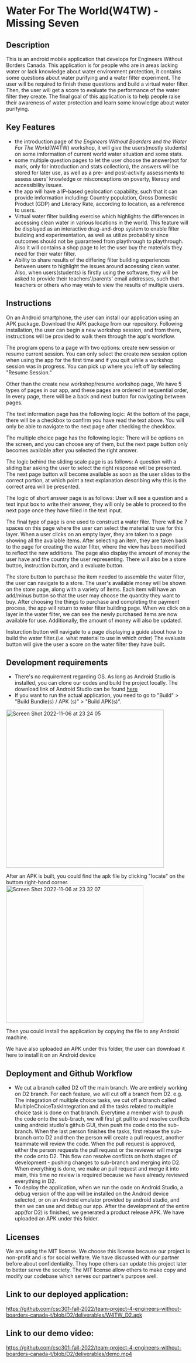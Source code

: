 # Water For The World(W4TW) - Missing Seven

## Description
This is an android mobile application that develops for Engineers Without Borders Canada. This application is for people who are in areas lacking water or lack knowledge about water environment protection, it contains some questions about water purifying and a water filter experiment. The user will be required to finish these questions and build a virtual water filter. Then, the user will get a score to evaluate the performance of the water filter they create. The final goal of this application is to help people raise their awareness of water protection and learn some knowledge about water purifying.




## Key Features
- the introduction page of _the Engineers Without Boarders_ and _the Water For The World_(W4TW) workshop, it will give the users(mostly students) on some imformation of current world water situation and some stats.
- some multiple question pages to let the user choose the answer(not for mark, only for introduction and stats collection), the answers will be stored for later use, as well as a pre- and post-activity assessments to assess users’ knowledge or misconceptions on poverty, literacy and accessibility issues.
- the app will have a IP-based geolocation capability, such that it can provide imformation including: Country population, Gross Domestic Product (GDP) and Literacy Rate, according to location, as a reference to users.
- Virtual water filter building exercise which highlights the differences in accessing clean water in various locations in the world. This feature will be displayed as an interactive drag-and-drop system to enable filter building and experimentation, as well as utilize probability since outcomes should not be guaranteed from playthrough to playthrough. Also it will contains a shop page to let the user buy the materials they need for their water filter.
- Ability to share results of the differing filter building experiences between users to highlight the issues around accessing clean water. Also, when users(students) is firstly using the software, they will be asked to provide their teachers'/parents' email addresses, such that teachers or others who may wish to view the results of multiple users.


## Instructions
On an Android smartphone, the user can install our application using an APK package. Download the APK package from our repository.
Following installation, the user can begin a new workshop session, and from there, instructions will be provided to walk them through the app's workflow.

The program opens to a page with two options: create new session or resume current session. You can only select the create new session option when using the app for the first time and if you quit while a workshop session was in progress. You can pick up where you left off by selecting "Resume Session."

Other than the create new workshop/resume workshop page, We have 5 types of pages in our app, and these pages are ordered in sequential order, In every page, there will be a back and next button for navigating between pages. 

The text information page has the following logic:
At the bottom of the page, there will be a checkbox to confirm you have read the text above.  You will only be able to navigate to the next page after checking the checkbox.

The multiple choice page has the following logic:
There will be options on the screen, and you can choose any of them, but the next page button only becomes available after you selected the right answer.

The logic behind the sliding scale page is as follows:
A question with a sliding bar asking the user to select the right response will be presented. The next page button will become available as soon as the user slides to the correct portion, at which point a text explanation describing why this is the correct area will be presented.

The logic of short answer page is as follows:
User will see a question and a text input box to write their answer, they will only be able to proceed to the next page once they have filled in the text input.

The final type of page is one used to construct a water filer. There will be 7 spaces on this page where the user can select the material to use for this layer. When a user clicks on an empty layer, they are taken to a page showing all the available items. After selecting an item, they are taken back to the page for creating the water filter, where the view has been modified to reflect the new additions. The page also display the amount of money the user have and the country the user representing. There will also be a store button, instruction button, and a evaluate button.

The store button to purchase the item needed to assemble the water filter, the user can navigate to a store.
The user's available money will be shown on the store page, along with a variety of items. Each item will have an add/minus button so that the user may choose the quantity they want to buy.
After choosing the things to purchase and completing the payment process, the app will return to water filter building page. When we click on a layer in the water filter, we can see the newly purchased items are now available for use. Additionally, the amount of money will also be updated.

Insturction button will navigate to a page displaying a guide about how to build the water filter.(i.e. what material to use in which order)
The evaluate button will give the user a score on the water filter they have built.

## Development requirements
- There's no requirement regarding OS. As long as Android Studio is installed, you can clone our codes and build the project locally. The download link of
Android Studio can be found [here](https://developer.android.com/studio?gclid=CjwKCAjwtp2bBhAGEiwAOZZTuHFTHsdXGF5dyEeAVvV1wCzRoQovlRF91SkEpikS3aeretue1yp5GxoC_VYQAvD_BwE&gclsrc=aw.ds)
- If you want to run the actual application, you need to go to "Build" > "Build Bundle(s) / APK (s)" > "Build APK(s)". 
<img width="431" alt="Screen Shot 2022-11-06 at 23 24 05" src="https://user-images.githubusercontent.com/90353234/200226219-9bd3fdf2-87f7-4106-8b3b-b97f5c82855c.png">

After an APK is built, you could find the apk file by clicking "locate" on the buttom right-hand corner.
<img width="375" alt="Screen Shot 2022-11-06 at 23 32 07" src="https://user-images.githubusercontent.com/90353234/200227246-c02a3ed2-d563-444a-b992-14a966611355.png">

Then you could install the application by copying the file to any Android machine. 

We have also uploaded an APK under this folder, the user can download it here to install it on an Android device

## Deployment and Github Workflow
- We cut a branch called D2 off the main branch. We are entirely working on D2 branch. For each feature, we will cut off a branch from D2. e.g. The integration of multiple choice tasks, we cut off a branch called MultipleChoiceTaskIntegration and all the tasks related to multiple choice task is done on that branch. Everytime a member wish to push the code onto the sub-brach, we will first git pull to and resolve conflicts using android studio's github GUI, then push the code onto the sub-branch. When the last person finishes the tasks, first rebase the sub-branch onto D2 and then the person will create a pull request, another teammate will review the code. When the pull request is approved, either the person requests the pull request or the reviewer will merge the code onto D2. This flow can resolve conflicts on both stages of development - pushing changes to sub-branch and merging into D2. When everything is done, we make an pull request and merge it into main, this time no review is required because we have already reviewed everything in D2.
- To deploy the application, when we run the code on Android Studio, a debug version of the app will be installed on the Android device selected, or on an Android emulator provided by android studio, and then we can use and debug our app. After the development of the entire app(for D2) is finished, we generated a product release 
APK. We have uploaded an APK under this folder.
## Licenses

We are using the MIT license. We choose this license because our project is non-profit and is for social welfare. We have discussed with our partner before about confidentiality. They hope others can update this project later to better serve the society. The MIT license allow others to make copy and modify our codebase which serves our partner's purpose well.

## Link to our deployed application:
https://github.com/csc301-fall-2022/team-project-4-engineers-without-boarders-canada-t/blob/D2/deliverables/W4TW_D2.apk
## Link to our demo video:
https://github.com/csc301-fall-2022/team-project-4-engineers-without-boarders-canada-t/blob/D2/deliverables/demo.mp4

